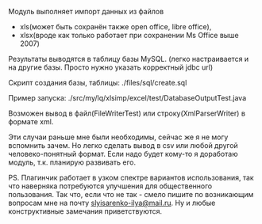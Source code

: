 Модуль выполняет импорт данных из файлов
- xls(может быть сохранён также open office, libre office), 
- xlsx(вроде как только работает при сохранении Ms Office выше 2007)

Результаты выводятся в таблицу базы MySQL. 
(легко настраивается и на другие базы. Просто нужно указать корректный jdbc url)

Скрипт создания базы, таблицы: ./files/sql/create.sql

Пример запуска: ./src/my/lq/xlsimp/excel/test/DatabaseOutputTest.java

Возможен вывод в файл(FileWriterTest) или строку(XmlParserWriter) в формате xml. 

Эти случаи раньше мне были необходимы, сейчас же я не могу вспомнить зачем.
Но легко сделать вывод в csv или любой другой человеко-понятный формат. 
Если надо будет кому-то я доработаю модуль, т.к. планирую развивать его.  


PS.
Плагинчик работает в узком спектре вариантов использования, так что наверняка потребуются улучшения для общественного пользования. 
Так что, если что не так - смело пишите по возникающим вопросам мне на почту slyisarenko-ilya@mail.ru. 
Ну и любые конструктивные замечания приветствуются.

